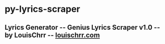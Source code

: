 # py-lyrics-scraper
## Lyrics Generator -- Genius Lyrics Scraper v1.0 -- by LouisChrr -- [louischrr.com](https://www.louischrr.com)
